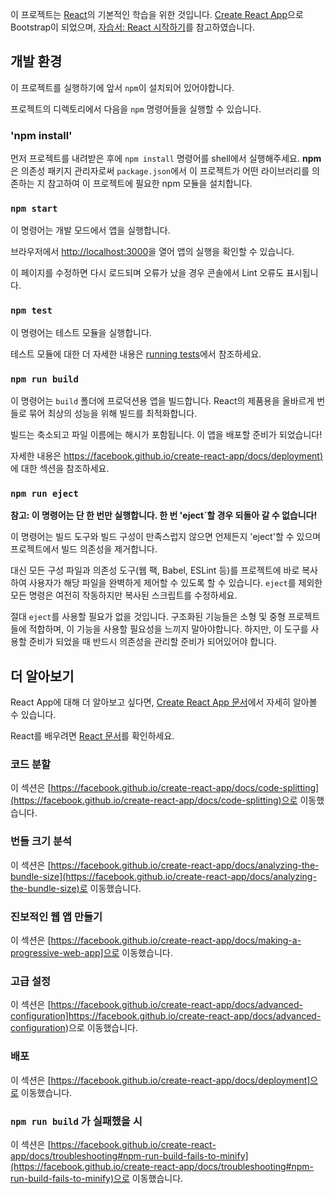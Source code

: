 이 프로젝트는 [React](https://ko.reactjs.org/)의 기본적인 학습을 위한 것입니다. [Create React App](https://github.com/facebook/create-react-app)으로 Bootstrap이 되었으며, [자습서: React 시작하기](https://ko.reactjs.org/tutorial/tutorial.html)를 참고하였습니다.

## 개발 환경

이 프로젝트를 실행하기에 앞서 `npm`이 설치되어 있어야합니다.

프로젝트의 디렉토리에서 다음을 `npm` 명령어들을 실행할 수 있습니다.

### 'npm install'

먼저 프로젝트를 내려받은 후에 `npm install` 명령어를 shell에서 실행해주세요. **npm**은 의존성 패키지 관리자로써 `package.json`에서 이 프로젝트가 어떤 라이브러리를 의존하는 지 참고하여 이 프로젝트에 필요한 npm 모듈을 설치합니다.

### `npm start`

이 명령어는 개발 모드에서 앱을 실행합니다.

브라우저에서 [http://localhost:3000](http://localhost:3000)을 열어 앱의 실행을 확인할 수 있습니다.

이 페이지를 수정하면 다시 로드되며 오류가 났을 경우 콘솔에서 Lint 오류도 표시됩니다.

### `npm test`

이 명령어는 테스트 모듈을 실행합니다.

테스트 모듈에 대한 더 자세한 내용은 [running tests](https://facebook.github.io/create-react-app/docs/running-tests)에서 참조하세요.

### `npm run build`

이 명령어는 `build` 폴더에 프로덕션용 앱을 빌드합니다. React의 제품용을 올바르게 번들로 묶어 최상의 성능을 위해 빌드를 최적화합니다.

빌드는 축소되고 파일 이름에는 해시가 포함됩니다. 이 앱을 배포할 준비가 되었습니다!

자세한 내용은 [https://facebook.github.io/create-react-app/docs/deployment)](https://facebook.github.io/create-react-app/docs/deployment)에 대한 섹션을 참조하세요.

### `npm run eject`

**참고: 이 명령어는 단 한 번만 실행합니다. 한 번 'eject`할 경우 되돌아 갈 수 없습니다!**

이 명령어는 빌드 도구와 빌드 구성이 만족스럽지 않으면 언제든지 'eject'할 수 있으며 프로젝트에서 빌드 의존성을 제거합니다.

대신 모든 구성 파일과 의존성 도구(웹 팩, Babel, ESLint 등)를 프로젝트에 바로 복사하여 사용자가 해당 파일을 완벽하게 제어할 수 있도록 할 수 있습니다.
`eject`를 제외한 모든 명령은 여전히 작동하지만 복사된 스크립트를 수정하세요. 

절대 `eject`를 사용할 필요가 없을 것입니다. 구조화된 기능들은 소형 및 중형 프로젝트들에 적합하며, 이 기능을 사용할 필요성을 느끼지 말아야합니다. 하지만, 이 도구를 사용할 준비가 되었을 때 반드시 의존성을 관리할 준비가 되어있어야 합니다.

## 더 알아보기

React App에 대해 더 알아보고 싶다면, [Create React App 문서](https://facebook.github.io/create-react-app/docs/getting-started)에서 자세히 알아볼 수 있습니다.

React를 배우려면 [React 문서](https://reactjs.org/)를 확인하세요.

### 코드 분할

이 섹션은 [https://facebook.github.io/create-react-app/docs/code-splitting](https://facebook.github.io/create-react-app/docs/code-splitting)으로 이동했습니다.

### 번들 크기 분석

이 섹션은 [https://facebook.github.io/create-react-app/docs/analyzing-the-bundle-size](https://facebook.github.io/create-react-app/docs/analyzing-the-bundle-size)로 이동했습니다.

### 진보적인 웹 앱 만들기

이 섹션은 [https://facebook.github.io/create-react-app/docs/making-a-progressive-web-app]으로 이동했습니다.

### 고급 설정

이 섹션은 [https://facebook.github.io/create-react-app/docs/advanced-configuration]https://facebook.github.io/create-react-app/docs/advanced-configuration)으로 이동했습니다.

### 배포

이 섹션은 [https://facebook.github.io/create-react-app/docs/deployment]으로 이동했습니다.

### `npm run build` 가 실패했을 시

이 섹션은 [https://facebook.github.io/create-react-app/docs/troubleshooting#npm-run-build-fails-to-minify](https://facebook.github.io/create-react-app/docs/troubleshooting#npm-run-build-fails-to-minify)으로 이동했습니다.
